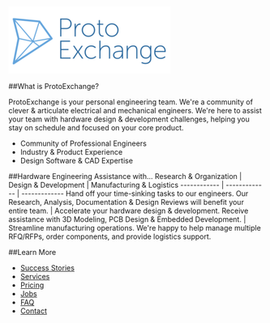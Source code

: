 [![GitHub Logo](/static/images/brand/px.logo.ga.png)](https://protoexchange.com)

##What is ProtoExchange?

ProtoExchange is your personal engineering team. We're a community of clever & articulate electrical and mechanical engineers. We're here to assist your team with hardware design & development challenges, helping you stay on schedule and focused on your core product.

* Community of Professional Engineers
* Industry & Product Experience
* Design Software & CAD Expertise


##Hardware Engineering Assistance with...
Research & Organization | Design & Development | Manufacturing & Logistics
------------ | ------------- | -------------
Hand off your time-sinking tasks to our engineers. Our Research, Analysis, Documentation & Design Reviews will benefit your entire team. | Accelerate your hardware design & development. Receive assistance with 3D Modeling, PCB Design & Embedded Development. | Streamline manufacturing operations. We're happy to help manage multiple RFQ/RFPs, order components, and provide logistics support.

##Learn More
* [Success Stories](https://protoexchange.com/success-stories/)
* [Services](https://protoexchange.com/#!/#services)
* [Pricing](https://protoexchange.com/pricing)
* [Jobs](https://protoexchange.com/jobs/)
* [FAQ](https://protoexchange.com/faq)
* [Contact](https://protoexchange.com/#!/contact)